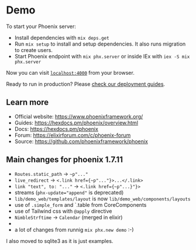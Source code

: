 # Demo

To start your Phoenix server:

  * Install dependencies with `mix deps.get`
  * Run `mix setup` to install and setup dependencies. It also runs migration to create users.
  * Start Phoenix endpoint with `mix phx.server` or inside IEx with `iex -S mix phx.server`

Now you can visit [`localhost:4000`](http://localhost:4000) from your browser.

Ready to run in production? Please [check our deployment guides](https://hexdocs.pm/phoenix/deployment.html).

## Learn more

  * Official website: https://www.phoenixframework.org/
  * Guides: https://hexdocs.pm/phoenix/overview.html
  * Docs: https://hexdocs.pm/phoenix
  * Forum: https://elixirforum.com/c/phoenix-forum
  * Source: https://github.com/phoenixframework/phoenix

## Main changes for phoenix 1.7.11

  * `Routes.static_path` -> `~p"..."`
  * `live_redirect` -> `<.link href={~p"..."}>...</.link>`
  * `link "text", to: "..."` -> `<.link href={~p"...}"}>`
  * streams (`phx-update="append"` is deprecated)
  * `lib/demo_web/templates/layout` is now `lib/demo_web/components/layouts`
  * use of `.simple_form` and `.table from CoreComponents
  * use of Tailwind css with `@apply` directive
  * `NimbleStrftime` -> `Calendar` (merged in elixir)
  *
  * a lot of changes from runnig `mix phx.new demo` :-)

I also moved to sqlite3 as it is just examples.
